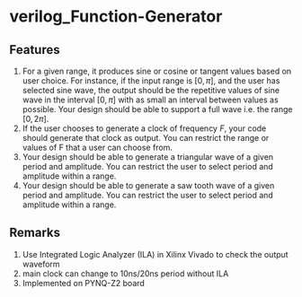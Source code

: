 # verilog_Function-Generator

## Features
1. For a given range, it produces sine or cosine or tangent values based on user choice. For instance, if the input range is $[0,\pi]$, and the user has selected sine wave, the output should be the repetitive values of sine wave in the interval $[0,\pi]$ with as small an interval between values as possible. Your design should be able to support a full wave i.e. the range $[0, 2\pi]$.
2. If the user chooses to generate a clock of frequency $F$, your code should generate that clock as output. You can restrict the range or values of F that a user can choose from.
3. Your design should be able to generate a triangular wave of a given period and amplitude. You can restrict the user to select period and amplitude within a range.
4. Your design should be able to generate a saw tooth wave of a given period and amplitude. You can restrict the user to select period and amplitude within a range.

## Remarks
1. Use Integrated Logic Analyzer (ILA) in Xilinx Vivado to check the output waveform
2. main clock can change to 10ns/20ns period without ILA
3. Implemented on PYNQ-Z2 board
